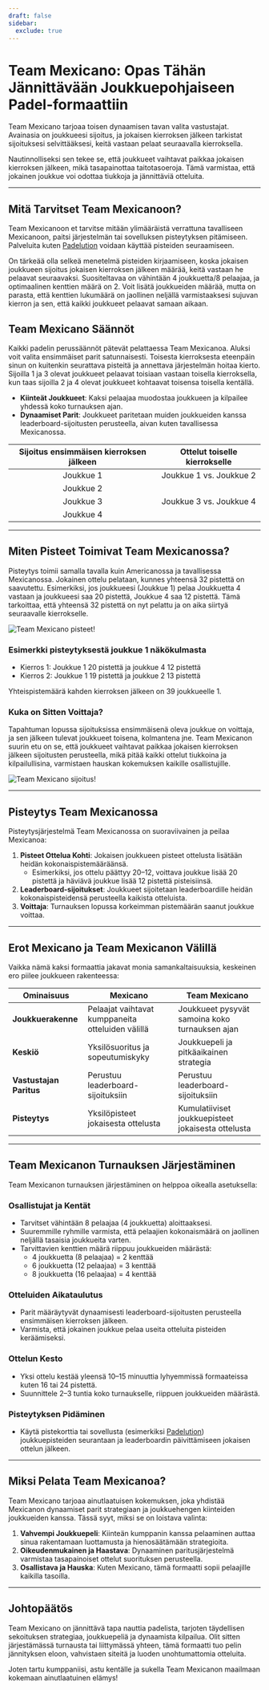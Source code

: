 ```yaml
---
draft: false
sidebar:
  exclude: true
---
```

# Team Mexicano: Opas Tähän Jännittävään Joukkuepohjaiseen Padel-formaattiin

Team Mexicano tarjoaa toisen dynaamisen tavan valita vastustajat. Avainasia on joukkueesi sijoitus, ja jokaisen kierroksen jälkeen tarkistat sijoituksesi selvittääksesi, keitä vastaan pelaat seuraavalla kierroksella.

Nautinnolliseksi sen tekee se, että joukkueet vaihtavat paikkaa jokaisen kierroksen jälkeen, mikä tasapainottaa taitotasoeroja. Tämä varmistaa, että jokainen joukkue voi odottaa tiukkoja ja jännittäviä otteluita.

---

## Mitä Tarvitset Team Mexicanoon?

Team Mexicanoon et tarvitse mitään ylimääräistä verrattuna tavalliseen Mexicanoon, paitsi järjestelmän tai sovelluksen pisteytyksen pitämiseen. Palveluita kuten [Padelution](https://www.padelution.com/americano) voidaan käyttää pisteiden seuraamiseen.

On tärkeää olla selkeä menetelmä pisteiden kirjaamiseen, koska jokaisen joukkueen sijoitus jokaisen kierroksen jälkeen määrää, keitä vastaan he pelaavat seuraavaksi. Suositeltavaa on vähintään 4 joukkuetta/8 pelaajaa, ja optimaalinen kenttien määrä on 2. Voit lisätä joukkueiden määrää, mutta on parasta, että kenttien lukumäärä on jaollinen neljällä varmistaaksesi sujuvan kierron ja sen, että kaikki joukkueet pelaavat samaan aikaan.

## Team Mexicano Säännöt

Kaikki padelin perussäännöt pätevät pelattaessa Team Mexicanoa. Aluksi voit valita ensimmäiset parit satunnaisesti. Toisesta kierroksesta eteenpäin sinun on kuitenkin seurattava pisteitä ja annettava järjestelmän hoitaa kierto. Sijoilla 1 ja 3 olevat joukkueet pelaavat toisiaan vastaan toisella kierroksella, kun taas sijoilla 2 ja 4 olevat joukkueet kohtaavat toisensa toisella kentällä.

- **Kiinteät Joukkueet**: Kaksi pelaajaa muodostaa joukkueen ja kilpailee yhdessä koko turnauksen ajan.
- **Dynaamiset Parit**: Joukkueet paritetaan muiden joukkueiden kanssa leaderboard-sijoitusten perusteella, aivan kuten tavallisessa Mexicanossa.

| Sijoitus ensimmäisen kierroksen jälkeen | Ottelut toiselle kierrokselle |
|:--------------------------------------:|:-----------------------------:|
|                 Joukkue 1               |   Joukkue 1 vs. Joukkue 2    |
|                 Joukkue 2               |                               |
|                 Joukkue 3               |   Joukkue 3 vs. Joukkue 4    |
|                 Joukkue 4               |                               |

---

## Miten Pisteet Toimivat Team Mexicanossa?

Pisteytys toimii samalla tavalla kuin Americanossa ja tavallisessa Mexicanossa. Jokainen ottelu pelataan, kunnes yhteensä 32 pistettä on saavutettu. Esimerkiksi, jos joukkueesi (Joukkue 1) pelaa Joukkuetta 4 vastaan ja joukkueesi saa 20 pistettä, Joukkue 4 saa 12 pistettä. Tämä tarkoittaa, että yhteensä 32 pistettä on nyt pelattu ja on aika siirtyä seuraavalle kierrokselle.

![Team Mexicano pisteet!](/fi/images/team-mexicano-scores.png "Team Mexicano pisteet!")

### Esimerkki pisteytyksestä joukkue 1 näkökulmasta
- Kierros 1: Joukkue 1 20 pistettä ja joukkue 4 12 pistettä
- Kierros 2: Joukkue 1 19 pistettä ja joukkue 2 13 pistettä

Yhteispistemäärä kahden kierroksen jälkeen on 39 joukkueelle 1.

### Kuka on Sitten Voittaja?
Tapahtuman lopussa sijoituksissa ensimmäisenä oleva joukkue on voittaja, ja sen jälkeen tulevat joukkueet toisena, kolmantena jne. Team Mexicanon suurin etu on se, että joukkueet vaihtavat paikkaa jokaisen kierroksen jälkeen sijoitusten perusteella, mikä pitää kaikki ottelut tiukkoina ja kilpailullisina, varmistaen hauskan kokemuksen kaikille osallistujille.

![Team Mexicano sijoitus!](/fi/images/team-mexicano-standing.png "Team Mexicano sijoitus")

---

## Pisteytys Team Mexicanossa

Pisteytysjärjestelmä Team Mexicanossa on suoraviivainen ja peilaa Mexicanoa:

1. **Pisteet Ottelua Kohti**: Jokaisen joukkueen pisteet ottelusta lisätään heidän kokonaispistemääräänsä.
   - Esimerkiksi, jos ottelu päättyy 20–12, voittava joukkue lisää 20 pistettä ja häviävä joukkue lisää 12 pistettä pisteisiinsä.
2. **Leaderboard-sijoitukset**: Joukkueet sijoitetaan leaderboardille heidän kokonaispisteidensä perusteella kaikista otteluista.
3. **Voittaja**: Turnauksen lopussa korkeimman pistemäärän saanut joukkue voittaa.

---

## Erot Mexicano ja Team Mexicanon Välillä

Vaikka nämä kaksi formaattia jakavat monia samankaltaisuuksia, keskeinen ero piilee joukkueen rakenteessa:

| **Ominaisuus**            | **Mexicano**                                     | **Team Mexicano**                                  |
|---------------------------|-------------------------------------------------|---------------------------------------------------|
| **Joukkuerakenne**        | Pelaajat vaihtavat kumppaneita otteluiden välillä | Joukkueet pysyvät samoina koko turnauksen ajan      |
| **Keskiö**                | Yksilösuoritus ja sopeutumiskyky                 | Joukkuepeli ja pitkäaikainen strategia             |
| **Vastustajan Paritus**   | Perustuu leaderboard-sijoituksiin                | Perustuu leaderboard-sijoituksiin                  |
| **Pisteytys**             | Yksilöpisteet jokaisesta ottelusta                | Kumulatiiviset joukkuepisteet jokaisesta ottelusta |

---

## Team Mexicanon Turnauksen Järjestäminen

Team Mexicanon turnauksen järjestäminen on helppoa oikealla asetuksella:

### Osallistujat ja Kentät
- Tarvitset vähintään 8 pelaajaa (4 joukkuetta) aloittaaksesi.
- Suuremmille ryhmille varmista, että pelaajien kokonaismäärä on jaollinen neljällä tasaisia joukkueita varten.
- Tarvittavien kenttien määrä riippuu joukkueiden määrästä:
  - 4 joukkuetta (8 pelaajaa) = 2 kenttää
  - 6 joukkuetta (12 pelaajaa) = 3 kenttää
  - 8 joukkuetta (16 pelaajaa) = 4 kenttää

### Otteluiden Aikataulutus
- Parit määräytyvät dynaamisesti leaderboard-sijoitusten perusteella ensimmäisen kierroksen jälkeen.
- Varmista, että jokainen joukkue pelaa useita otteluita pisteiden keräämiseksi.

### Ottelun Kesto
- Yksi ottelu kestää yleensä 10–15 minuuttia lyhyemmissä formaateissa kuten 16 tai 24 pistettä.
- Suunnittele 2–3 tuntia koko turnaukselle, riippuen joukkueiden määrästä.

### Pisteytyksen Pidäminen
- Käytä pistekorttia tai sovellusta (esimerkiksi [Padelution](https://www.padelution.com/americano)) joukkuepisteiden seurantaan ja leaderboardin päivittämiseen jokaisen ottelun jälkeen.

---

## Miksi Pelata Team Mexicanoa?

Team Mexicano tarjoaa ainutlaatuisen kokemuksen, joka yhdistää Mexicanon dynaamiset parit strategiaan ja joukkuehengen kiinteiden joukkueiden kanssa. Tässä syyt, miksi se on loistava valinta:

1. **Vahvempi Joukkuepeli**: Kiinteän kumppanin kanssa pelaaminen auttaa sinua rakentamaan luottamusta ja hienosäätämään strategioita.
2. **Oikeudenmukainen ja Haastava**: Dynaaminen paritusjärjestelmä varmistaa tasapainoiset ottelut suorituksen perusteella.
3. **Osallistava ja Hauska**: Kuten Mexicano, tämä formaatti sopii pelaajille kaikilla tasoilla.

---

## Johtopäätös

Team Mexicano on jännittävä tapa nauttia padelista, tarjoten täydellisen sekoituksen strategiaa, joukkuepeliä ja dynaamista kilpailua. Olit sitten järjestämässä turnausta tai liittymässä yhteen, tämä formaatti tuo pelin jännityksen eloon, vahvistaen siteitä ja luoden unohtumattomia otteluita.

Joten tartu kumppaniisi, astu kentälle ja sukella Team Mexicanon maailmaan kokemaan ainutlaatuinen elämys!